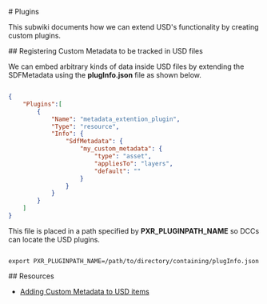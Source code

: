 # Plugins

This subwiki documents how we can extend USD's functionality by creating custom plugins.

## Registering Custom Metadata to be tracked in USD files

We can embed arbitrary kinds of data inside USD files by extending the SDFMetadata using the **plugInfo.json** file as shown below.

```json

{
    "Plugins":[
        {
            "Name": "metadata_extention_plugin",
            "Type": "resource",
            "Info": {
                "SdfMetadata": {
                    "my_custom_metadata": {
                        "type": "asset",
                        "appliesTo": "layers",
                        "default": ""
                    }
                }
            }
        }
    ]
}

```

This file is placed in a path specified by **PXR_PLUGINPATH_NAME** so DCCs can locate the USD plugins.

```shell

export PXR_PLUGINPATH_NAME=/path/to/directory/containing/plugInfo.json
```

## Resources

* [Adding Custom Metadata to USD items](https://github.com/ColinKennedy/USD-Cookbook/blob/master/references/working_with_plugins.md#Extend-Metadata)
